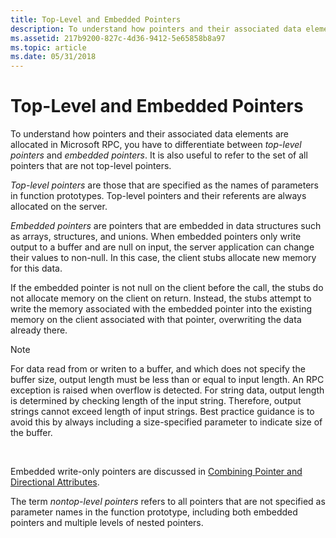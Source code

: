 ```yaml
---
title: Top-Level and Embedded Pointers
description: To understand how pointers and their associated data elements are allocated in Microsoft RPC, you have to differentiate between top-level pointers and embedded pointers.
ms.assetid: 217b9200-827c-4d36-9412-5e65858b8a97
ms.topic: article
ms.date: 05/31/2018
---
```


# Top-Level and Embedded Pointers

To understand how pointers and their associated data elements are allocated in Microsoft RPC, you have to differentiate between *top-level pointers* and *embedded pointers*. It is also useful to refer to the set of all pointers that are not top-level pointers.

*Top-level pointers* are those that are specified as the names of parameters in function prototypes. Top-level pointers and their referents are always allocated on the server.

*Embedded pointers* are pointers that are embedded in data structures such as arrays, structures, and unions. When embedded pointers only write output to a buffer and are null on input, the server application can change their values to non-null. In this case, the client stubs allocate new memory for this data.

If the embedded pointer is not null on the client before the call, the stubs do not allocate memory on the client on return. Instead, the stubs attempt to write the memory associated with the embedded pointer into the existing memory on the client associated with that pointer, overwriting the data already there.

> [!Note]  
> For data read from or writen to a buffer, and which does not specify the buffer size, output length must be less than or equal to input length. An RPC exception is raised when overflow is detected. For string data, output length is determined by checking length of the input string. Therefore, output strings cannot exceed length of input strings. Best practice guidance is to avoid this by always including a size-specified parameter to indicate size of the buffer.

 

Embedded write-only pointers are discussed in [Combining Pointer and Directional Attributes](combining-pointer-and-directional-attributes.md).

The term *nontop-level pointers* refers to all pointers that are not specified as parameter names in the function prototype, including both embedded pointers and multiple levels of nested pointers.

 

 




